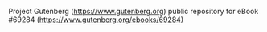 Project Gutenberg (https://www.gutenberg.org) public repository for
eBook #69284 (https://www.gutenberg.org/ebooks/69284)
